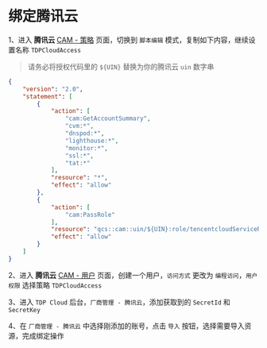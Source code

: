 # 绑定腾讯云

1、进入 **腾讯云** [CAM - 策略](https://console.cloud.tencent.com/cam/policy/createV3) 页面，切换到 `脚本编辑` 模式，复制如下内容，继续设置名称 `TDPCloudAccess`

> 请务必将授权代码里的 `${UIN}` 替换为你的腾讯云 `uin` 数字串

```json
{
    "version": "2.0",
    "statement": [
        {
            "action": [
                "cam:GetAccountSummary",
                "cvm:*",
                "dnspod:*",
                "lighthouse:*",
                "monitor:*",
                "ssl:*",
                "tat:*"
            ],
            "resource": "*",
            "effect": "allow"
        },
        {
            "action": [
                "cam:PassRole"
            ],
            "resource": "qcs::cam::uin/${UIN}:role/tencentcloudServiceRoleName/*",
            "effect": "allow"
        }
    ]
}
```

2、进入 **腾讯云** [CAM - 用户](https://console.cloud.tencent.com/cam/user/create?systemType=FastCreateV2) 页面，创建一个用户，`访问方式` 更改为 `编程访问`，`用户权限` 选择策略 `TDPCloudAccess`

3、进入 `TDP Cloud` 后台，`厂商管理 - 腾讯云`，添加获取到的 `SecretId` 和 `SecretKey`

4、在 `厂商管理 - 腾讯云` 中选择刚添加的账号，点击 `导入` 按钮，选择需要导入资源，完成绑定操作
